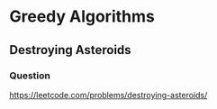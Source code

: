 # Greedy Algorithms

## Destroying Asteroids

### Question

https://leetcode.com/problems/destroying-asteroids/
